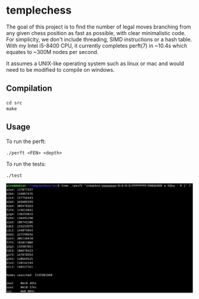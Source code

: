 # templechess

The goal of this project is to find the number of legal moves branching from any given chess position as fast as possible, with clear minimalistic code. For simplicity, we don't include threading, SIMD instructions or a hash table. With my Intel i5-8400 CPU, it currently completes perft(7) in ~10.4s which equates to ~300M nodes per second.

It assumes a UNIX-like operating system such as linux or mac and would need to be modified to compile on windows.

## Compilation

```
cd src
make
```

## Usage

To run the perft:

```
./perft <FEN> <depth>
```

To run the tests:

```
./test
```

![](<perft(7).png>)
